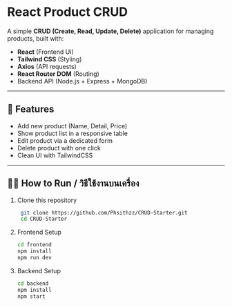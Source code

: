 # React Product CRUD

A simple **CRUD (Create, Read, Update, Delete)** application for managing products, built with:

- **React** (Frontend UI)
- **Tailwind CSS** (Styling)
- **Axios** (API requests)
- **React Router DOM** (Routing)
- Backend API (Node.js + Express + MongoDB)

---

## 🚀 Features
- Add new product (Name, Detail, Price)
- Show product list in a responsive table
- Edit product via a dedicated form
- Delete product with one click
- Clean UI with TailwindCSS

---

## 🧑‍💻 How to Run / วิธีใช้งานบนเครื่อง

1. Clone this repository  
   ```bash
    git clone https://github.com/Phsithzz/CRUD-Starter.git
    cd CRUD-Starter

2. Frontend Setup
    ```bash
    cd frontend
    npm install
    npm run dev

3. Backend Setup
    ```bash
    cd backend
    npm install
    npm start
